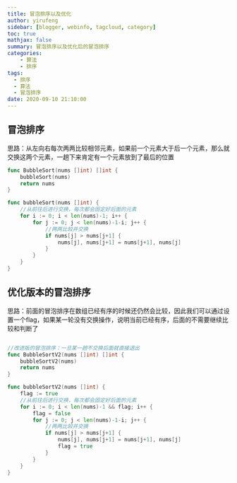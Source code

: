 ```yaml
---
title: 冒泡排序以及优化
author: yirufeng
sidebar: [blogger, webinfo, tagcloud, category]
toc: true
mathjax: false
summary: 冒泡排序以及优化后的冒泡排序
categories: 
	- 算法
	- 排序
tags:
  - 排序
  - 算法
  - 冒泡排序
date: 2020-09-10 21:10:00
---
```


## 冒泡排序

思路：从左向右每次两两比较相邻元素，如果前一个元素大于后一个元素，那么就交换这两个元素，一趟下来肯定有一个元素放到了最后的位置

```go
func BubbleSort(nums []int) []int {
	bubbleSort(nums)
	return nums
}

func bubbleSort(nums []int) {
	//从前往后进行交换，每次都会固定好后面的元素
	for i := 0; i < len(nums)-1; i++ {
		for j := 0; j < len(nums)-1-i; j++ {
			//两两比较并交换
			if nums[j] > nums[j+1] {
				nums[j], nums[j+1] = nums[j+1], nums[j]
			}
		}
	}
}
```


<!-- more -->

## 优化版本的冒泡排序
思路：前面的冒泡排序在数组已经有序的时候还仍然会比较，因此我们可以通过设置一个flag，如果某一轮没有交换操作，说明当前已经有序，后面的不需要继续比较和判断了

```go

//改进版的冒泡排序：一旦某一趟不交换后面就直接退出
func BubbleSortV2(nums []int) []int {
	bubbleSortV2(nums)
	return nums
}

func bubbleSortV2(nums []int) {
	flag := true
	//从前往后进行交换，每次都会固定好后面的元素
	for i := 0; i < len(nums)-1 && flag; i++ {
		flag = false
		for j := 0; j < len(nums)-1-i; j++ {
			//两两比较并交换
			if nums[j] > nums[j+1] {
				nums[j], nums[j+1] = nums[j+1], nums[j]
				flag = true
			}
		}
	}
}
```